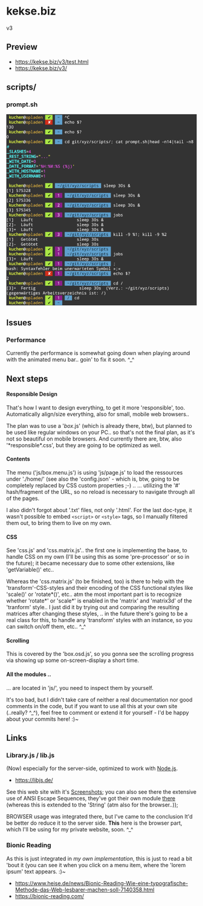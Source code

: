 # kekse.biz
v3

## Preview
* https://kekse.biz/v3/test.html
* https://kekse.biz/v3/

## scripts/

### prompt.sh
![prompt.sh](docs/prompt.sh.png)

## Issues

### Performance
Currently the performance is somewhat going down when playing
around with the animated menu bar.. goin' to fix it soon. ^_^

## Next steps

#### Responsible Design
That's how I want to design everything, to get it more 'responsible', too. Automatically align/size
everything, also for small, mobile web browsers..

The plan was to use a '*box*.js' (which is already there, btw), but planned to be used like regular
windows on your PC.. so that's not the final plan, as it's not so beautiful on mobile browsers. And
currently there are, btw, also '\*responsible\*.css', but they are going to be optimized as well.

#### Contents
The menu ('js/box.menu.js') is using 'js/page.js' to load the ressources under './home/' (see also
the 'config.json' - which is, btw, going to be completely replaced by CSS custom properties ;-) ..
... utilizing the '#' hash/fragment of the URL, so no reload is necessary to navigate through all
of the pages.

I also didn't forgot about '.txt' files, not only '.html'. For the last doc-type, it wasn't possible
to embed `<script>` or `<style>` tags, so I manually filtered them out, to bring them to live on my
own.

#### CSS
See 'css.js' and 'css.matrix.js'.. the first one is implementing the base, to handle CSS on my own
(I'll be using this as some 'pre-processor' or so in the future); it became necessary due to some
other extensions, like 'getVariable()' etc..

Whereas the 'css.matrix.js' (to be finished, too) is there to help with the 'transform'-CSS-styles
and their encoding of the CSS functional styles like 'scale()' or 'rotate*()', etc.. atm the most
important part is to recognize whether 'rotate*' or 'scale*' is enabled in the 'matrix' and 'matrix3d'
of the 'tranform' style.. I just did it by trying out and comparing the resulting matrices after
changing these styles, .. in the future there's going to be a real class for this, to handle any
'transform' styles with an instance, so you can switch on/off them, etc.. ^_^

#### Scrolling
This is covered by the 'box.osd.js', so you gonna see the scrolling progress via showing up some
on-screen-display a short time.

#### All the modules ..
... are located in 'js/', you need to inspect them by yourself.

It's too bad, but I didn't take care of neither a real documentation nor good comments in the code,
but if you want to use all this at your own site (..really? ^_^), feel free to comment or extend it
for yourself - I'd be happy about your commits here! :)~

## Links

### Library.js / lib.js
(Now) especially for the server-side, optimized to work with [Node.js](https://nodejs.org/).

* https://libjs.de/

See this web site with it's [Screenshots](https://libjs.de/#screenshots); you can also see there the
extensive use of ANSI Escape Sequences, they've got their own module [there](https://libjs.de/lib/lib.js/tty/ansi.js)
(whereas this is extended to the 'String' (atm also for the browser..));

BROWSER usage was integrated there, but I've came to the conclusion It'd be better do reduce it to
the server side. **This** here is the browser part, which I'll be using for my private website, soon. ^_^

### Bionic Reading
As this is just integrated in *my own implementation*, this is just to read a bit 'bout it (you can
see it when you click on a menu item, where the 'lorem ipsum' text appears. :)~

* https://www.heise.de/news/Bionic-Reading-Wie-eine-typografische-Methode-das-Web-lesbarer-machen-soll-7140358.html
* https://bionic-reading.com/

